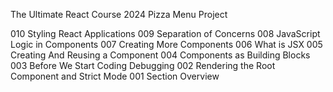 The Ultimate React Course 2024
Pizza Menu Project

010 Styling React Applications
009 Separation of Concerns
008 JavaScript Logic in Components
007 Creating More Components
006 What is JSX
005 Creating And Reusing a Component
004 Components as Building Blocks
003 Before We Start Coding Debugging
002 Rendering the Root Component and Strict Mode
001 Section Overview
